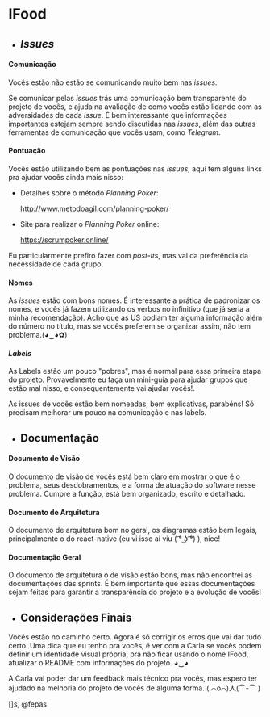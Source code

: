 # IFood

- ## *Issues*

#### **Comunicação**

Vocês estão não estão se comunicando muito bem nas *issues*.

Se comunicar pelas *issues* trás uma comunicação bem transparente do projeto de vocês, e ajuda na avaliação de como vocês estão lidando com as adversidades de cada *issue*. É bem interessante que informações importantes estejam sempre sendo discutidas nas *issues*, além das outras ferramentas de comunicação que vocês usam, como *Telegram*.

#### **Pontuação**

Vocês estão utilizando bem as pontuações nas *issues*, aqui tem alguns links pra ajudar vocês ainda mais nisso:

- Detalhes sobre o método *Planning Poker*:

    http://www.metodoagil.com/planning-poker/

- Site para realizar o *Planning Poker* online:

    https://scrumpoker.online/

Eu particularmente prefiro fazer com *post-its*, mas vai da preferência da necessidade de cada grupo.

#### **Nomes**

As *issues* estão com bons nomes. É interessante a prática de padronizar os nomes, e vocês já fazem utilizando os verbos no infinitivo (que já seria a minha recomendação). Acho que as US podiam ter alguma informação além do número no título, mas se vocês preferem se organizar assim, não tem problema.(◕‿◕✿)

#### ***Labels***

As Labels estão um pouco "pobres", mas é normal para essa primeira etapa do projeto. Provavelmente eu faça um mini-guia para ajudar grupos que estão mal nisso, e consequentemente vai ajudar vocês!.


As issues de vocês estão bem nomeadas, bem explicativas, parabéns! Só precisam melhorar um pouco na comunicação e nas labels.

- ## Documentação


#### **Documento de Visão**

O documento de visão de vocês está bem claro em mostrar o que é o problema, seus desdobramentos, e a forma de atuação do software nesse problema.
Cumpre a função, está bem organizado, escrito e detalhado.

#### **Documento de Arquitetura**

O documento de arquitetura bom no geral, os diagramas estão bem legais, principalmente o do react-native (eu vi isso ai viu ( ͡° ͜ʖ ͡°) ), nice!

#### **Documentação Geral**

O documento de arquitetura o de visão estão bons, mas não encontrei as documentações das sprints. É bem importante que essas documentações sejam feitas para garantir a transparência do projeto e a evolução de vocês!


- ## Considerações Finais

Vocês estão no caminho certo. Agora é só corrigir os erros que vai dar tudo certo. Uma dica que eu tenho pra vocês, é ver com a Carla se vocês podem definir um identidade visual própria, pra não ficar usando o nome IFood, atualizar o README com informações do projeto. ◕‿◕

A Carla vai poder dar um feedback mais técnico pra vocês, mas espero ter ajudado na melhoria do
projeto de vocês de alguma forma. ( ⌒o⌒)人(⌒-⌒ )


[]s, @fepas
